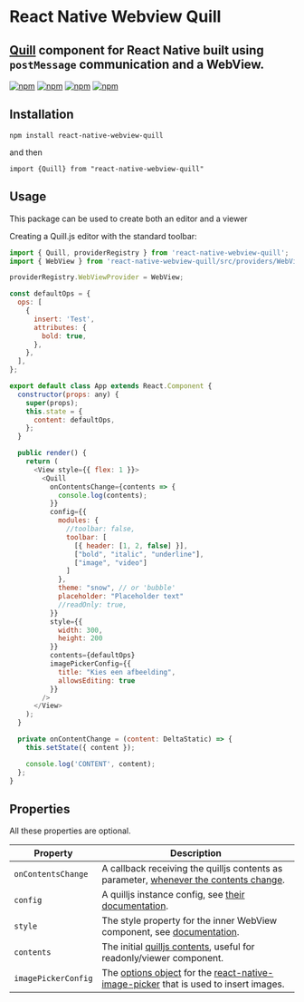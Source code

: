 # React Native Webview Quill
## [Quill](https://quilljs.com) component for React Native built using `postMessage` communication and a WebView.

[![npm](https://img.shields.io/npm/v/react-native-webview-quill.svg)](https://www.npmjs.com/package/react-native-webview-quill)
[![npm](https://img.shields.io/npm/dm/react-native-webview-quill.svg)](https://www.npmjs.com/package/react-native-webview-quill)
[![npm](https://img.shields.io/npm/dt/react-native-webview-quill.svg)](https://www.npmjs.com/package/react-native-webview-quill)
[![npm](https://img.shields.io/npm/l/react-native-webview-quill.svg)](https://github.com/react-native-component/react-native-webview-quill/blob/master/LICENSE)

## Installation
~~~
npm install react-native-webview-quill
~~~
and then
~~~
import {Quill} from "react-native-webview-quill"
~~~

## Usage
This package can be used to create both an editor and a viewer

Creating a Quill.js editor with the standard toolbar:

```javascript
import { Quill, providerRegistry } from 'react-native-webview-quill';
import { WebView } from 'react-native-webview-quill/src/providers/WebView/ReactNative/index';

providerRegistry.WebViewProvider = WebView;

const defaultOps = {
  ops: [
    {
      insert: 'Test',
      attributes: {
        bold: true,
      },
    },
  ],
};

export default class App extends React.Component {
  constructor(props: any) {
    super(props);
    this.state = {
      content: defaultOps,
    };
  }

  public render() {
    return (
      <View style={{ flex: 1 }}>
        <Quill
          onContentsChange={contents => {
            console.log(contents);
          }}
          config={{
            modules: {
              //toolbar: false,
              toolbar: [
                [{ header: [1, 2, false] }],
                ["bold", "italic", "underline"],
                ["image", "video"]
              ]
            },
            theme: "snow", // or 'bubble'
            placeholder: "Placeholder text"
            //readOnly: true,
          }}
          style={{
            width: 300,
            height: 200
          }}
          contents={defaultOps}
          imagePickerConfig={{
            title: "Kies een afbeelding",
            allowsEditing: true
          }}
        />
      </View>
    );
  }

  private onContentChange = (content: DeltaStatic) => {
    this.setState({ content });

    console.log('CONTENT', content);
  };
}
```

## Properties
All these properties are optional.

| **Property**        | **Description**                                                                                                                                                                                                                                                             |
|---------------------|-------------------------------------------------------------------------------------------------------------------------------------------------------------------------------------------------------------------------------------------------------------------------|
| `onContentsChange`  | A callback receiving the quilljs contents as parameter, [whenever the contents change](https://quilljs.com/docs/api/#text-change).                                                                                                                                      |
| `config`            | A quilljs instance config, see [their documentation](https://quilljs.com/docs/configuration/#options).                                                                                                                                                                  |
| `style`             | The style property for the inner WebView component, see [documentation](https://facebook.github.io/react-native/docs/style.html).                                                                                                                                       |
| `contents`          | The initial [quilljs contents](https://quilljs.com/guides/designing-the-delta-format/), useful for readonly/viewer component.                                                                                                                                           |
| `imagePickerConfig` | The [options object](https://github.com/react-native-community/react-native-image-picker/blob/master/docs/Reference.md#options) for the [react-native-image-picker](https://github.com/react-native-community/react-native-image-picker) that is used to insert images. |
